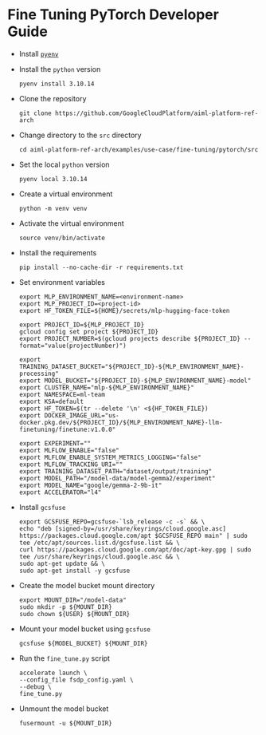 # Fine Tuning PyTorch Developer Guide

- Install [`pyenv`](https://github.com/pyenv/pyenv?tab=readme-ov-file#installation)

- Install the `python` version

  ```
  pyenv install 3.10.14
  ```

- Clone the repository

  ```
  git clone https://github.com/GoogleCloudPlatform/aiml-platform-ref-arch
  ```

- Change directory to the `src` directory

  ```
  cd aiml-platform-ref-arch/examples/use-case/fine-tuning/pytorch/src
  ```

- Set the local `python` version

  ```
  pyenv local 3.10.14
  ```

- Create a virtual environment

  ```
  python -m venv venv
  ```

- Activate the virtual environment

  ```
  source venv/bin/activate
  ```

- Install the requirements

  ```
  pip install --no-cache-dir -r requirements.txt
  ```

- Set environment variables

  ```
  export MLP_ENVIRONMENT_NAME=<environment-name>
  export MLP_PROJECT_ID=<project-id>
  export HF_TOKEN_FILE=${HOME}/secrets/mlp-hugging-face-token

  export PROJECT_ID=${MLP_PROJECT_ID}
  gcloud config set project ${PROJECT_ID}
  export PROJECT_NUMBER=$(gcloud projects describe ${PROJECT_ID} --format="value(projectNumber)")

  export TRAINING_DATASET_BUCKET="${PROJECT_ID}-${MLP_ENVIRONMENT_NAME}-processing"
  export MODEL_BUCKET="${PROJECT_ID}-${MLP_ENVIRONMENT_NAME}-model"
  export CLUSTER_NAME="mlp-${MLP_ENVIRONMENT_NAME}"
  export NAMESPACE=ml-team
  export KSA=default
  export HF_TOKEN=$(tr --delete '\n' <${HF_TOKEN_FILE})
  export DOCKER_IMAGE_URL="us-docker.pkg.dev/${PROJECT_ID}/${MLP_ENVIRONMENT_NAME}-llm-finetuning/finetune:v1.0.0"

  export EXPERIMENT=""
  export MLFLOW_ENABLE="false"
  export MLFLOW_ENABLE_SYSTEM_METRICS_LOGGING="false"
  export MLFLOW_TRACKING_URI=""
  export TRAINING_DATASET_PATH="dataset/output/training"
  export MODEL_PATH="/model-data/model-gemma2/experiment"
  export MODEL_NAME="google/gemma-2-9b-it"
  export ACCELERATOR="l4"
  ```

- Install `gcsfuse`

  ```
  export GCSFUSE_REPO=gcsfuse-`lsb_release -c -s` && \
  echo "deb [signed-by=/usr/share/keyrings/cloud.google.asc] https://packages.cloud.google.com/apt $GCSFUSE_REPO main" | sudo tee /etc/apt/sources.list.d/gcsfuse.list && \
  curl https://packages.cloud.google.com/apt/doc/apt-key.gpg | sudo tee /usr/share/keyrings/cloud.google.asc && \
  sudo apt-get update && \
  sudo apt-get install -y gcsfuse
  ```

- Create the model bucket mount directory

  ```
  export MOUNT_DIR="/model-data"
  sudo mkdir -p ${MOUNT_DIR}
  sudo chown ${USER} ${MOUNT_DIR}
  ```

- Mount your model bucket using `gcsfuse`

  ```
  gcsfuse ${MODEL_BUCKET} ${MOUNT_DIR}
  ```

- Run the `fine_tune.py` script

  ```
  accelerate launch \
  --config_file fsdp_config.yaml \
  --debug \
  fine_tune.py
  ```

- Unmount the model bucket

  ```
  fusermount -u ${MOUNT_DIR}
  ```
